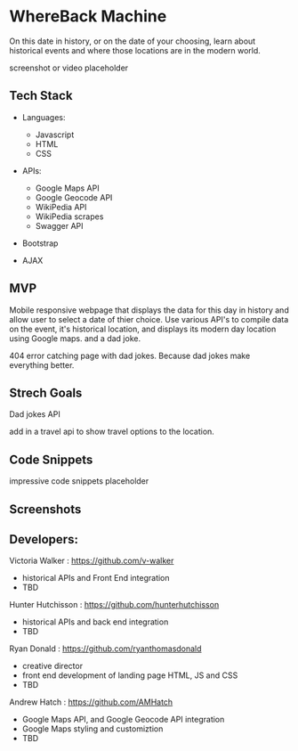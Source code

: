 # WhereBack Machine
On this date in history, or on the date of your choosing, learn about historical events and where those locations are in the modern world. 


screenshot or video placeholder


## Tech Stack 

- Languages:
    - Javascript
    - HTML
    - CSS
- APIs:
    - Google Maps API
    - Google Geocode API
    - WikiPedia API
    - WikiPedia scrapes
    - Swagger API

- Bootstrap

- AJAX

## MVP
 
Mobile responsive webpage that displays the data for this day in history and allow user to select a date of thier choice. 
Use various API's to compile data on the event, it's historical location, and displays its modern day location using Google maps. and a dad joke. 

404 error catching page with dad jokes. Because dad jokes make everything better.


## Strech Goals

Dad jokes API

add in a travel api to show travel options to the location. 


## Code Snippets
impressive code snippets placeholder


## Screenshots




## Developers:

Victoria Walker :
 https://github.com/v-walker
- historical APIs and Front End integration
- TBD

Hunter Hutchisson : 
https://github.com/hunterhutchisson
- historical APIs and back end integration
- TBD

Ryan Donald :
 https://github.com/ryanthomasdonald
- creative director
- front end development of landing page HTML, JS and CSS
- TBD
 

Andrew Hatch :
 https://github.com/AMHatch
 - Google Maps API, and Google Geocode API integration
 - Google Maps styling and customiztion
 - TBD

